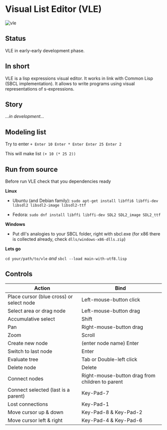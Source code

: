 # Visual List Editor (VLE)
![vle](https://github.com/honix/Visual-List-Editor/blob/master/wiki/kung-fu.png)

## Status
VLE in early-early development phase.

## In short
VLE is a lisp expressions visual editor. It works in link with Common Lisp (SBCL implementation).
It allows to write programs using visual representations of s-expressions.

## Story
*...in development...*

## Modeling list
Try to enter
```+ Enter 10 Enter * Enter Enter 25 Enter 2```

This will make list
```(+ 10 (* 25 2))```

## Run from source
Before run VLE check that you dependencies ready

**Linux**

- Ubuntu (and Debian family): ```sudo apt-get install libffi6 libffi-dev libsdl2 libsdl2-image libsdl2-ttf```

- Fedora: ```sudo dnf install libffi libffi-dev SDL2 SDL2_image SDL2_ttf```

**Windows**

- Put dll's analogies to your SBCL folder, right with sbcl.exe (for x86 there is collected already, check ```dlls/windows-x86-dlls.zip```)

**Lets go**

```cd your/path/to/vle``` *and* ```sbcl --load main-with-utf8.lisp```

## Controls
Action | Bind
-------|------
Place cursor (blue cross) or select node | Left-mouse-button click
Select area or drag node | Left-mouse-button drag
Accumulative select | Shift
Pan | Right-mouse-button drag
Zoom | Scroll
Create new node | (enter node name) Enter
Switch to last node | Enter
Evaluate tree | Tab or Double-left click
Delete node | Delete
Connect nodes | Right-mouse-button drag from children to parent
Connect selected (last is a parent)| Key-Pad-7
Lost connections | Key-Pad-1
Move cursor up & down | Key-Pad-8 & Key-Pad-2
Move cursor left & right | Key-Pad-4 & Key-Pad-6
